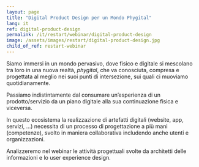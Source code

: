 ```yaml
---
layout: page
title: "Digital Product Design per un Mondo Phygital"
lang: it
ref: digital-product-design
permalink: /it/restart/webinar/digital-product-design
image: /assets/images/restart/digital-product-design.jpg
child_of_ref: restart-webinar
---
```


Siamo immersi in un mondo pervasivo, dove fisico e digitale si mescolano tra loro in una nuova realtà, *phygital*, che va conosciuta, compresa e progettata al meglio nei suoi punti di intersezione, sui quali ci muoviamo quotidianamente.

Passiamo indistintamente dal consumare un’esperienza di un prodotto/servizio da un piano digitale alla sua continuazione fisica e viceversa.

In questo ecosistema la realizzazione di artefatti digitali (website, app, servizi, …) necessita di un processo di progettazione a più mani (competenze), svolto in maniera collaborativa includendo anche utenti e organizzazioni.

Analizzeremo nel webinar le attività progettuali svolte da architetti delle informazioni e lo user experience design.

